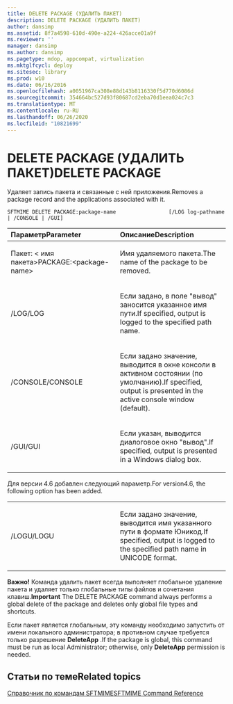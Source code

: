 ```yaml
---
title: DELETE PACKAGE (УДАЛИТЬ ПАКЕТ)
description: DELETE PACKAGE (УДАЛИТЬ ПАКЕТ)
author: dansimp
ms.assetid: 8f7a4598-610d-490e-a224-426acce01a9f
ms.reviewer: ''
manager: dansimp
ms.author: dansimp
ms.pagetype: mdop, appcompat, virtualization
ms.mktglfcycl: deploy
ms.sitesec: library
ms.prod: w10
ms.date: 06/16/2016
ms.openlocfilehash: a0051967ca308e88d143b8116330f5d770d6086d
ms.sourcegitcommit: 354664bc527d93f80687cd2eba70d1eea024c7c3
ms.translationtype: MT
ms.contentlocale: ru-RU
ms.lasthandoff: 06/26/2020
ms.locfileid: "10821699"
---
```

# <span data-ttu-id="3af13-103">DELETE PACKAGE (УДАЛИТЬ ПАКЕТ)</span><span class="sxs-lookup"><span data-stu-id="3af13-103">DELETE PACKAGE</span></span>


<span data-ttu-id="3af13-104">Удаляет запись пакета и связанные с ней приложения.</span><span class="sxs-lookup"><span data-stu-id="3af13-104">Removes a package record and the applications associated with it.</span></span>

`SFTMIME DELETE PACKAGE:package-name                 [/LOG log-pathname | /CONSOLE | /GUI]`

<table>
<colgroup>
<col width="50%" />
<col width="50%" />
</colgroup>
<thead>
<tr class="header">
<th align="left"><span data-ttu-id="3af13-105">Параметр</span><span class="sxs-lookup"><span data-stu-id="3af13-105">Parameter</span></span></th>
<th align="left"><span data-ttu-id="3af13-106">Описание</span><span class="sxs-lookup"><span data-stu-id="3af13-106">Description</span></span></th>
</tr>
</thead>
<tbody>
<tr class="odd">
<td align="left"><p><span data-ttu-id="3af13-107">Пакет: &lt; имя пакета&gt;</span><span class="sxs-lookup"><span data-stu-id="3af13-107">PACKAGE:&lt;package-name&gt;</span></span></p></td>
<td align="left"><p><span data-ttu-id="3af13-108">Имя удаляемого пакета.</span><span class="sxs-lookup"><span data-stu-id="3af13-108">The name of the package to be removed.</span></span></p></td>
</tr>
<tr class="even">
<td align="left"><p><span data-ttu-id="3af13-109">/LOG</span><span class="sxs-lookup"><span data-stu-id="3af13-109">/LOG</span></span></p></td>
<td align="left"><p><span data-ttu-id="3af13-110">Если задано, в поле "вывод" заносится указанное имя пути.</span><span class="sxs-lookup"><span data-stu-id="3af13-110">If specified, output is logged to the specified path name.</span></span></p></td>
</tr>
<tr class="odd">
<td align="left"><p><span data-ttu-id="3af13-111">/CONSOLE</span><span class="sxs-lookup"><span data-stu-id="3af13-111">/CONSOLE</span></span></p></td>
<td align="left"><p><span data-ttu-id="3af13-112">Если задано значение, выводится в окне консоли в активном состоянии (по умолчанию).</span><span class="sxs-lookup"><span data-stu-id="3af13-112">If specified, output is presented in the active console window (default).</span></span></p></td>
</tr>
<tr class="even">
<td align="left"><p><span data-ttu-id="3af13-113">/GUI</span><span class="sxs-lookup"><span data-stu-id="3af13-113">/GUI</span></span></p></td>
<td align="left"><p><span data-ttu-id="3af13-114">Если указан, выводится диалоговое окно "вывод".</span><span class="sxs-lookup"><span data-stu-id="3af13-114">If specified, output is presented in a Windows dialog box.</span></span></p></td>
</tr>
</tbody>
</table>

 

<span data-ttu-id="3af13-115">Для версии 4.6 добавлен следующий параметр.</span><span class="sxs-lookup"><span data-stu-id="3af13-115">For version4.6, the following option has been added.</span></span>

<table>
<colgroup>
<col width="50%" />
<col width="50%" />
</colgroup>
<tbody>
<tr class="odd">
<td align="left"><p><span data-ttu-id="3af13-116">/LOGU</span><span class="sxs-lookup"><span data-stu-id="3af13-116">/LOGU</span></span></p></td>
<td align="left"><p><span data-ttu-id="3af13-117">Если задано значение, выводится имя указанного пути в формате Юникод.</span><span class="sxs-lookup"><span data-stu-id="3af13-117">If specified, output is logged to the specified path name in UNICODE format.</span></span></p></td>
</tr>
</tbody>
</table>

 

<span data-ttu-id="3af13-118">**Важно!**  Команда удалить пакет всегда выполняет глобальное удаление пакета и удаляет только глобальные типы файлов и сочетания клавиш.</span><span class="sxs-lookup"><span data-stu-id="3af13-118">**Important** The DELETE PACKAGE command always performs a global delete of the package and deletes only global file types and shortcuts.</span></span>

<span data-ttu-id="3af13-119">Если пакет является глобальным, эту команду необходимо запустить от имени локального администратора; в противном случае требуется только разрешение **DeleteApp** .</span><span class="sxs-lookup"><span data-stu-id="3af13-119">If the package is global, this command must be run as local Administrator; otherwise, only **DeleteApp** permission is needed.</span></span>

 

## <span data-ttu-id="3af13-120">Статьи по теме</span><span class="sxs-lookup"><span data-stu-id="3af13-120">Related topics</span></span>


[<span data-ttu-id="3af13-121">Справочник по командам SFTMIME</span><span class="sxs-lookup"><span data-stu-id="3af13-121">SFTMIME Command Reference</span></span>](sftmime--command-reference.md)

 

 





